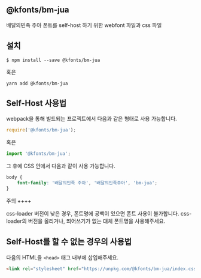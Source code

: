 
@kfonts/bm-jua
---------------------

배달의민족 주아 폰트를 self-host 하기 위한 webfont 파일과 css 파일

설치
----

```
$ npm install --save @kfonts/bm-jua
```

혹은

```
yarn add @kfonts/bm-jua
```

Self-Host 사용법
---------------

webpack을 통해 빌드되는 프로젝트에서 다음과 같은 형태로 사용 가능합니다.

```js
require('@kfonts/bm-jua');
```

혹은

```js
import '@kfonts/bm-jua';
```

그 후에 CSS 안에서 다음과 같이 사용 가능합니다.

```css
body {
    font-family: '배달의민족 주아', '배달의민족주아', 'bm-jua';
}
```

주의
++++

css-loader 버전이 낮은 경우, 폰트명에 공백이 있으면 폰트 사용이 불가합니다.
css-loader의 버전을 올리거나, 띄어쓰기가 없는 대체 폰트명을 사용해주세요.

Self-Host를 할 수 없는 경우의 사용법
--------------------------------

다음의 HTML을 `<head>` 태그 내부에 삽입해주세요.

```html
<link rel="stylesheet" href="https://unpkg.com/@kfonts/bm-jua/index.css" />
```


